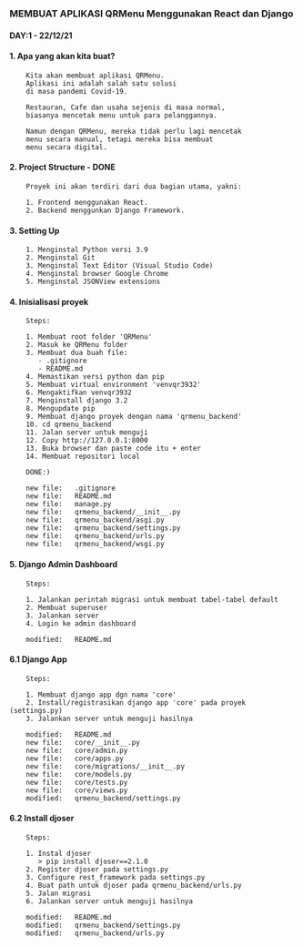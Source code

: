 ### MEMBUAT APLIKASI QRMenu Menggunakan React dan Django


#### DAY:1 - 22/12/21


#### 1. Apa yang akan kita buat?

        Kita akan membuat aplikasi QRMenu.
        Aplikasi ini adalah salah satu solusi
        di masa pandemi Covid-19.

        Restauran, Cafe dan usaha sejenis di masa normal,
        biasanya mencetak menu untuk para pelanggannya.

        Namun dengan QRMenu, mereka tidak perlu lagi mencetak
        menu secara manual, tetapi mereka bisa membuat
        menu secara digital.


#### 2. Project Structure - DONE

        Proyek ini akan terdiri dari dua bagian utama, yakni:

        1. Frontend menggunakan React.
        2. Backend menggunkan Django Framework.


#### 3. Setting Up

        1. Menginstal Python versi 3.9
        2. Menginstal Git
        3. Menginstal Text Editor (Visual Studio Code)
        4. Menginstal browser Google Chrome
        5. Menginstal JSONView extensions


#### 4. Inisialisasi proyek

        Steps:

        1. Membuat root folder 'QRMenu'
        2. Masuk ke QRMenu folder
        3. Membuat dua buah file:
           - .gitignore
           - README.md
        4. Memastikan versi python dan pip 
        5. Membuat virtual environment 'venvqr3932'
        6. Mengaktifkan venvqr3932
        7. Menginstall django 3.2
        8. Mengupdate pip
        9. Membuat django proyek dengan nama 'qrmenu_backend'
        10. cd qrmenu_backend
        11. Jalan server untuk menguji 
        12. Copy http://127.0.0.1:8000
        13. Buka browser dan paste code itu + enter
        14. Membuat repositori local

        DONE:)

        new file:   .gitignore
        new file:   README.md
        new file:   manage.py
        new file:   qrmenu_backend/__init__.py
        new file:   qrmenu_backend/asgi.py
        new file:   qrmenu_backend/settings.py
        new file:   qrmenu_backend/urls.py
        new file:   qrmenu_backend/wsgi.py


#### 5. Django Admin Dashboard

        Steps:

        1. Jalankan perintah migrasi untuk membuat tabel-tabel default
        2. Membuat superuser
        3. Jalankan server
        4. Login ke admin dashboard

        modified:   README.md


#### 6.1 Django App


        Steps:

        1. Membuat django app dgn nama 'core'
        2. Install/registrasikan django app 'core' pada proyek (settings.py)
        3. Jalankan server untuk menguji hasilnya

        modified:   README.md
        new file:   core/__init__.py
        new file:   core/admin.py
        new file:   core/apps.py
        new file:   core/migrations/__init__.py
        new file:   core/models.py
        new file:   core/tests.py
        new file:   core/views.py
        modified:   qrmenu_backend/settings.py


#### 6.2 Install djoser


        Steps:

        1. Instal djoser
           > pip install djoser==2.1.0
        2. Register djoser pada settings.py
        3. Configure rest_framework pada settings.py
        4. Buat path untuk djoser pada qrmenu_backend/urls.py
        5. Jalan migrasi
        6. Jalankan server untuk menguji hasilnya

        modified:   README.md
        modified:   qrmenu_backend/settings.py
        modified:   qrmenu_backend/urls.py